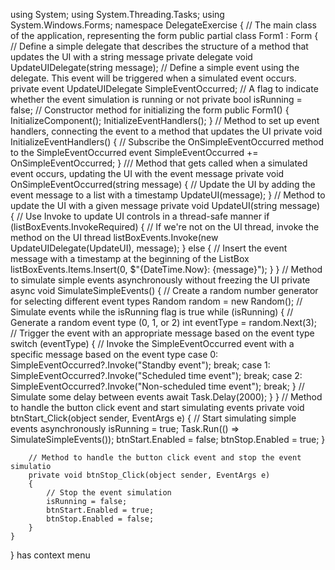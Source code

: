 using System;
using System.Threading.Tasks;
using System.Windows.Forms;
namespace DelegateExercise
{
    // The main class of the application, representing the form
    public partial class Form1 : Form
    {
        // Define a simple delegate that describes the structure of a method that updates the UI with a string message
        private delegate void UpdateUIDelegate(string message);
        // Define a simple event using the delegate. This event will be triggered when a simulated event occurs.
        private event UpdateUIDelegate SimpleEventOccurred;
        // A flag to indicate whether the event simulation is running or not
        private bool isRunning = false;
        // Constructor method for initializing the form
        public Form1()
        {
            InitializeComponent();
            InitializeEventHandlers();
        }
        // Method to set up event handlers, connecting the event to a method that updates the UI
        private void InitializeEventHandlers()
        {
            // Subscribe the OnSimpleEventOccurred method to the SimpleEventOccurred event
            SimpleEventOccurred += OnSimpleEventOccurred;
        }
        /// Method that gets called when a simulated event occurs, updating the UI with the event message
        private void OnSimpleEventOccurred(string message)
        {
            // Update the UI by adding the event message to a list with a timestamp
            UpdateUI(message);
        }
        // Method to update the UI with a given message
        private void UpdateUI(string message)
        {
            // Use Invoke to update UI controls in a thread-safe manner
            if (listBoxEvents.InvokeRequired)
            {
                // If we're not on the UI thread, invoke the method on the UI thread
                listBoxEvents.Invoke(new UpdateUIDelegate(UpdateUI), message);
            }
            else
            {
                // Insert the event message with a timestamp at the beginning of the ListBox
                listBoxEvents.Items.Insert(0, $"{DateTime.Now}: {message}");
            }
        }
        // Method to simulate simple events asynchronously without freezing the UI
        private async void SimulateSimpleEvents()
        {
            // Create a random number generator for selecting different event types
            Random random = new Random();
            // Simulate events while the isRunning flag is true
            while (isRunning)
            {
                // Generate a random event type (0, 1, or 2)
                int eventType = random.Next(3);
                // Trigger the event with an appropriate message based on the event type
                switch (eventType)
                {
                    // Invoke the SimpleEventOccurred event with a specific message based on the event type
                    case 0:
                        SimpleEventOccurred?.Invoke("Standby event");
                        break;
                    case 1:
                        SimpleEventOccurred?.Invoke("Scheduled time event");
                        break;
                    case 2:
                        SimpleEventOccurred?.Invoke("Non-scheduled time event");
                        break;
                }
                // Simulate some delay between events
                await Task.Delay(2000);
            }
        }
        // Method to handle the button click event and start simulating events
        private void btnStart_Click(object sender, EventArgs e)
        {
            // Start simulating simple events asynchronously
            isRunning = true;
            Task.Run(() => SimulateSimpleEvents());
            btnStart.Enabled = false;
            btnStop.Enabled = true;
        }

        // Method to handle the button click event and stop the event simulatio
        private void btnStop_Click(object sender, EventArgs e)
        {
            // Stop the event simulation
            isRunning = false;
            btnStart.Enabled = true;
            btnStop.Enabled = false;
        }
    }
}
has context menu

